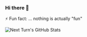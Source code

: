 ### Hi there 👋


⚡ Fun fact: ... nothing is actually "fun"

![Next Turn's GitHub Stats](https://github-readme-stats.vercel.app/api?username=UpulieHan&show_icons=true&hide=stars)


